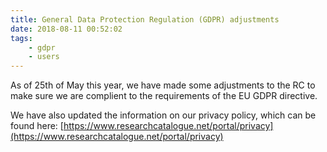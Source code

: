```yaml
---
title: General Data Protection Regulation (GDPR) adjustments
date: 2018-08-11 00:52:02
tags: 
	- gdpr 
	- users
---
```


As of 25th of May this year, we have made some adjustments to the RC to make sure we are complient to the requirements of the EU GDPR directive. 

We have also updated the information on our privacy policy, which can be found here:
[https://www.researchcatalogue.net/portal/privacy](https://www.researchcatalogue.net/portal/privacy)


